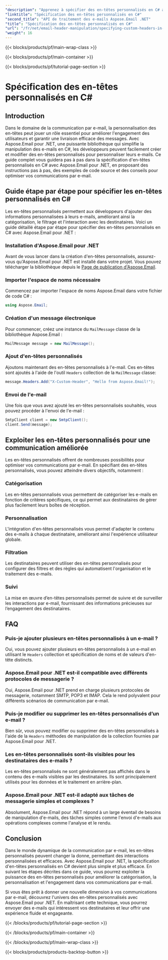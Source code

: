 ```yaml
---
"description": "Apprenez à spécifier des en-têtes personnalisés en C# avec Aspose.Email pour .NET afin d'améliorer la communication par e-mail. Ce guide étape par étape vous explique comment créer des en-têtes d'e-mail personnalisés pour un engagement accru."
"linktitle": "Spécification des en-têtes personnalisés en C#"
"second_title": "API de traitement des e-mails Aspose.Email .NET"
"title": "Spécification des en-têtes personnalisés en C#"
"url": "/fr/net/email-header-manipulation/specifying-custom-headers-in-csharp/"
"weight": 16
---
```


{{< blocks/products/pf/main-wrap-class >}}

{{< blocks/products/pf/main-container >}}

{{< blocks/products/pf/tutorial-page-section >}}

# Spécification des en-têtes personnalisés en C#



## Introduction

Dans le domaine de la communication par e-mail, la personnalisation des en-têtes peut jouer un rôle essentiel pour améliorer l'engagement des utilisateurs et garantir une livraison efficace des messages. Avec Aspose.Email pour .NET, une puissante bibliothèque qui simplifie la manipulation des e-mails en C#, les développeurs peuvent facilement créer et modifier des en-têtes personnalisés pour personnaliser leurs e-mails. Ce guide complet vous guidera pas à pas dans la spécification d'en-têtes personnalisés en C# avec Aspose.Email pour .NET, en proposant des instructions pas à pas, des exemples de code source et des conseils pour optimiser vos communications par e-mail.

## Guide étape par étape pour spécifier les en-têtes personnalisés en C#

Les en-têtes personnalisés permettent aux développeurs d'ajouter des informations personnalisées à leurs e-mails, améliorant ainsi la catégorisation, le filtrage et l'interaction avec les destinataires. Voici un guide détaillé étape par étape pour spécifier des en-têtes personnalisés en C# avec Aspose.Email pour .NET :

### Installation d'Aspose.Email pour .NET

Avant de vous lancer dans la création d'en-têtes personnalisés, assurez-vous qu'Aspose.Email pour .NET est installé dans votre projet. Vous pouvez télécharger la bibliothèque depuis le [Page de publication d'Aspose.Email](https://releases.aspose.com/email/net/).

### Importer l'espace de noms nécessaire

Commencez par importer l'espace de noms Aspose.Email dans votre fichier de code C# :

```csharp
using Aspose.Email;
```

### Création d'un message électronique

Pour commencer, créez une instance du `MailMessage` classe de la bibliothèque Aspose.Email :

```csharp
MailMessage message = new MailMessage();
```

### Ajout d'en-têtes personnalisés

Ajoutons maintenant des en-têtes personnalisés à l'e-mail. Ces en-têtes sont ajoutés à l'aide de l'outil `Headers` collection de la `MailMessage` classe:

```csharp
message.Headers.Add("X-Custom-Header", "Hello from Aspose.Email!");
```

### Envoi de l'e-mail

Une fois que vous avez ajouté les en-têtes personnalisés souhaités, vous pouvez procéder à l'envoi de l'e-mail :

```csharp
SmtpClient client = new SmtpClient();
client.Send(message);
```

## Exploiter les en-têtes personnalisés pour une communication améliorée

Les en-têtes personnalisés offrent de nombreuses possibilités pour optimiser vos communications par e-mail. En spécifiant des en-têtes personnalisés, vous pouvez atteindre divers objectifs, notamment :

### Catégorisation 
 Les en-têtes personnalisés vous permettent de catégoriser les e-mails en fonction de critères spécifiques, ce qui permet aux destinataires de gérer plus facilement leurs boîtes de réception.

### Personnalisation 
 L'intégration d'en-têtes personnalisés vous permet d'adapter le contenu des e-mails à chaque destinataire, améliorant ainsi l'expérience utilisateur globale.

### Filtration 
 Les destinataires peuvent utiliser des en-têtes personnalisés pour configurer des filtres et des règles qui automatisent l'organisation et le traitement des e-mails.

### Suivi 
 La mise en œuvre d’en-têtes personnalisés permet de suivre et de surveiller les interactions par e-mail, fournissant des informations précieuses sur l’engagement des destinataires.

## FAQ

### Puis-je ajouter plusieurs en-têtes personnalisés à un e-mail ?

Oui, vous pouvez ajouter plusieurs en-têtes personnalisés à un e-mail en utilisant le `Headers` collection et spécification de noms et de valeurs d'en-tête distincts.

### Aspose.Email pour .NET est-il compatible avec différents protocoles de messagerie ?

Oui, Aspose.Email pour .NET prend en charge plusieurs protocoles de messagerie, notamment SMTP, POP3 et IMAP. Cela le rend polyvalent pour différents scénarios de communication par e-mail.

### Puis-je modifier ou supprimer les en-têtes personnalisés d’un e-mail ?

Bien sûr, vous pouvez modifier ou supprimer des en-têtes personnalisés à l'aide de la `Headers` méthodes de manipulation de la collection fournies par Aspose.Email pour .NET.

### Les en-têtes personnalisés sont-ils visibles pour les destinataires des e-mails ?

Les en-têtes personnalisés ne sont généralement pas affichés dans le contenu des e-mails visibles par les destinataires. Ils sont principalement utilisés pour les données et le traitement en arrière-plan.

### Aspose.Email pour .NET est-il adapté aux tâches de messagerie simples et complexes ?

Absolument, Aspose.Email pour .NET répond à un large éventail de besoins de manipulation d'e-mails, des tâches simples comme l'envoi d'e-mails aux opérations complexes comme l'analyse et le rendu.

## Conclusion

Dans le monde dynamique de la communication par e-mail, les en-têtes personnalisés peuvent changer la donne, permettant des interactions personnalisées et efficaces. Avec Aspose.Email pour .NET, la spécification d'en-têtes personnalisés en C# devient plus simple et plus efficace. En suivant les étapes décrites dans ce guide, vous pourrez exploiter la puissance des en-têtes personnalisés pour améliorer la catégorisation, la personnalisation et l'engagement dans vos communications par e-mail.

Si vous êtes prêt à donner une nouvelle dimension à vos communications par e-mail, découvrez l'univers des en-têtes personnalisés avec Aspose.Email pour .NET. En maîtrisant cette technique, vous pourrez envoyer des e-mails qui intéressent vos destinataires et leur offrir une expérience fluide et engageante.

{{< /blocks/products/pf/tutorial-page-section >}}

{{< /blocks/products/pf/main-container >}}

{{< /blocks/products/pf/main-wrap-class >}}

{{< blocks/products/products-backtop-button >}}
